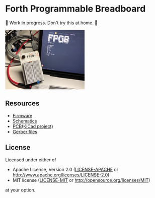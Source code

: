 # Forth Programmable Breadboard

🚧 Work in progress. Don't try this at home. 🚧

<img src="docs/fpgb.jpg" alt="Forth Programmable Breadboard" width="50%" />

## Resources

- [Firmware](firmware/)
- [Schematics](docs/fpgb.pdf)
- [PCB(KiCad project)](pcb/)
- [Gerber files](docs/gerber)

## License

Licensed under either of

- Apache License, Version 2.0 ([LICENSE-APACHE](LICENSE-APACHE) or
  http://www.apache.org/licenses/LICENSE-2.0)
- MIT license ([LICENSE-MIT](LICENSE-MIT) or http://opensource.org/licenses/MIT)

at your option.